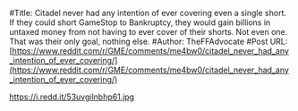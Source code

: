 #Title: Citadel never had any intention of ever covering even a single short. If they could short GameStop to Bankruptcy, they would gain billions in untaxed money from not having to ever cover of their shorts. Not even one. That was their only goal, nothing else.
#Author: TheFFAdvocate
#Post URL: [https://www.reddit.com/r/GME/comments/me4bw0/citadel_never_had_any_intention_of_ever_covering/](https://www.reddit.com/r/GME/comments/me4bw0/citadel_never_had_any_intention_of_ever_covering/)


https://i.redd.it/53uvgilnbhp61.jpg